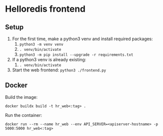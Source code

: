 # Helloredis frontend

## Setup

1. For the first time, make a python3 venv and install required packages:
    1. `python3 -m venv venv`
    2. `. venv/bin/activate`
    3. `python3 -m pip install --upgrade -r requirements.txt`
2. If a python3 venv is already existing:
    1. `. venv/bin/activate`
3. Start the web frontend: `python3 ./frontend.py`


## Docker

Build the image:

    docker buildx build -t hr_web<:tag> .

Run the container:

    docker run --rm --name hr_web --env API_SERVER=<apiserver-hostname> -p 5000:5000 hr_web<:tag>
